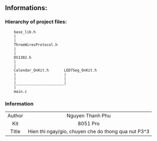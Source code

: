 ## Informations:
### Hierarchy of project files:
        base_lib.h
        |
        |
        ThreeWiresProtocol.h
        |
        |
        DS1302.h
        |
        |
        Calendar_OnKit.h       LED7Seg_OnKit.h
        |                      |
        |                      |
        |______________________|
        |
        main.c
### Information
|     |       |
|:---:|:-----:|
|Author| Nguyen Thanh Phu|
|Kit| 8051 Pro |
|Title| Hien thi ngay/gio, chuyen che do thong qua nut P3^3 |
